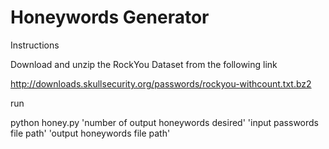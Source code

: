 # Honeywords Generator

Instructions

Download and unzip the RockYou Dataset from the following link

http://downloads.skullsecurity.org/passwords/rockyou-withcount.txt.bz2

run

python honey.py 'number of output honeywords desired' 'input passwords file path' 'output honeywords file path'


